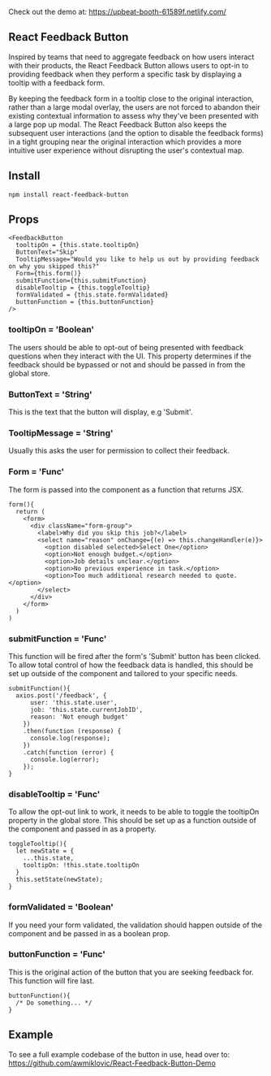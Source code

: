 Check out the demo at: https://upbeat-booth-61589f.netlify.com/

## React Feedback Button

Inspired by teams that need to aggregate feedback on how users interact with their products, the React Feedback Button allows users to opt-in to providing feedback when they perform a specific task by displaying a tooltip with a feedback form.

By keeping the feedback form in a tooltip close to the original interaction, rather than a large modal overlay, the users are not forced to abandon their existing contextual information to assess why they've been presented with a large pop up modal. The React Feedback Button also keeps the subsequent user interactions (and the option to disable the feedback forms) in a tight grouping near the original interaction which provides a more intuitive user experience without disrupting the user's contextual map.

## Install

```
npm install react-feedback-button
```

## Props

```
<FeedbackButton
  tooltipOn = {this.state.tooltipOn}
  ButtonText="Skip"
  TooltipMessage="Would you like to help us out by providing feedback on why you skipped this?"
  Form={this.form()}
  submitFunction={this.submitFunction}
  disableTooltip = {this.toggleTooltip}
  formValidated = {this.state.formValidated}
  buttonFunction = {this.buttonFunction}
/>
```
### tooltipOn = 'Boolean'

The users should be able to opt-out of being presented with feedback questions when they interact with the UI. This property determines if the feedback should be bypassed or not and should be passed in from the global store.

### ButtonText = 'String'

This is the text that the button will display, e.g 'Submit'.

### TooltipMessage = 'String'

Usually this asks the user for permission to collect their feedback.

### Form = 'Func'

The form is passed into the component as a function that returns JSX.

```
form(){
  return (
    <form>
      <div className="form-group">
        <label>Why did you skip this job?</label>
        <select name="reason" onChange={(e) => this.changeHandler(e)}>
          <option disabled selected>Select One</option>
          <option>Not enough budget.</option>
          <option>Job details unclear.</option>
          <option>No previous experience in task.</option>
          <option>Too much additional research needed to quote.</option>
        </select>
      </div>
    </form>
  )
)
```

### submitFunction = 'Func'

This function will be fired after the form's 'Submit' button has been clicked. To allow total control of how the feedback data is handled, this should be set up outside of the component and tailored to your specific needs.

```
submitFunction(){
  axios.post('/feedback', {
      user: 'this.state.user',
      job: 'this.state.currentJobID',
      reason: 'Not enough budget'
    })
    .then(function (response) {
      console.log(response);
    })
    .catch(function (error) {
      console.log(error);
    });
}
```

### disableTooltip = 'Func'

To allow the opt-out link to work, it needs to be able to toggle the tooltipOn property in the global store. This should be set up as a function outside of the component and passed in as a property.

```
toggleTooltip(){
  let newState = {
    ...this.state,
    tooltipOn: !this.state.tooltipOn
  }
  this.setState(newState);
}
```

### formValidated = 'Boolean'

If you need your form validated, the validation should happen outside of the component and be passed in as a boolean prop.

### buttonFunction = 'Func'

This is the original action of the button that you are seeking feedback for. This function will fire last.

```
buttonFunction(){
  /* Do something... */
}
```

## Example

To see a full example codebase of the button in use, head over to: https://github.com/awmiklovic/React-Feedback-Button-Demo
